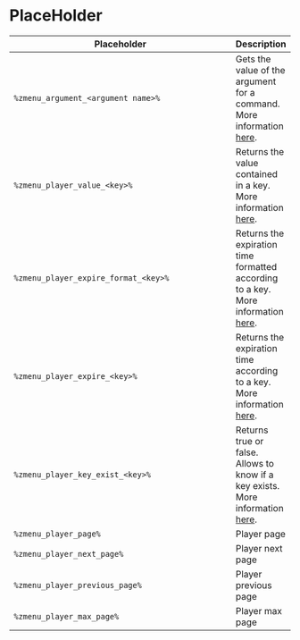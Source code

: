 # PlaceHolder



<table><thead><tr><th width="385.23821068506163">Placeholder</th><th>Description</th></tr></thead><tbody><tr><td><code>%zmenu_argument_&#x3C;argument name>%</code></td><td>Gets the value of the argument for a command. More information <a href="commands.md#arguments">here</a>.</td></tr><tr><td><code>%zmenu_player_value_&#x3C;key>%</code></td><td>Returns the value contained in a key.  More information <a href="player-data.md">here</a>.</td></tr><tr><td><code>%zmenu_player_expire_format_&#x3C;key>%</code></td><td>Returns the expiration time formatted according to a key. More information <a href="player-data.md">here</a>.</td></tr><tr><td><code>%zmenu_player_expire_&#x3C;key>%</code></td><td>Returns the expiration time according to a key. More information <a href="player-data.md">here</a>.</td></tr><tr><td><code>%zmenu_player_key_exist_&#x3C;key>%</code></td><td>Returns true or false. Allows to know if a key exists. More information <a href="player-data.md">here</a>.</td></tr><tr><td><code>%zmenu_player_page%</code></td><td>Player page</td></tr><tr><td><code>%zmenu_player_next_page%</code></td><td>Player next page</td></tr><tr><td><code>%zmenu_player_previous_page%</code></td><td>Player previous page</td></tr><tr><td><code>%zmenu_player_max_page%</code></td><td>Player max page</td></tr></tbody></table>
